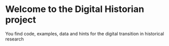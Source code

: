 # Welcome to the Digital Historian project

You find code, examples, data and hints for the digital transition in historical research
